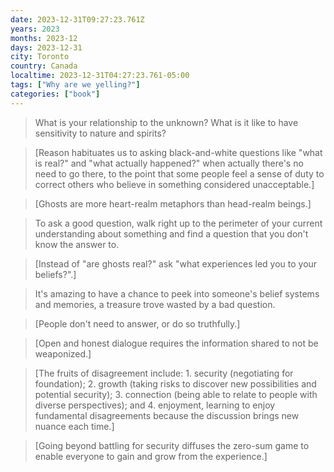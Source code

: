 ```yaml
---
date: 2023-12-31T09:27:23.761Z
years: 2023
months: 2023-12
days: 2023-12-31
city: Toronto
country: Canada
localtime: 2023-12-31T04:27:23.761-05:00
tags: ["Why are we yelling?"]
categories: ["book"]
---
```

> What is your relationship to the unknown? What is it like to have sensitivity to nature and spirits?

> [Reason habituates us to asking black-and-white questions like "what is real?" and "what actually happened?" when actually there's no need to go there, to the point that some people feel a sense of duty to correct others who believe in something considered unacceptable.]

> [Ghosts are more heart-realm metaphors than head-realm beings.]

> To ask a good question, walk right up to the perimeter of your current understanding about something and find a question that you don't know the answer to.

> [Instead of "are ghosts real?" ask "what experiences led you to your beliefs?".]

> It's amazing to have a chance to peek into someone's belief systems and memories, a treasure trove wasted by a bad question.

> [People don't need to answer, or do so truthfully.]

> [Open and honest dialogue requires the information shared to not be weaponized.]

> [The fruits of disagreement include: 1. security (negotiating for foundation); 2. growth (taking risks to discover new possibilities and potential security); 3. connection (being able to relate to people with diverse perspectives); and 4. enjoyment, learning to enjoy fundamental disagreements because the discussion brings new nuance each time.]

> [Going beyond battling for security diffuses the zero-sum game to enable everyone to gain and grow from the experience.]
